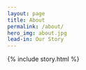 ```yaml
---
layout: page
title: About
permalink: /about/
hero_img: about.jpg
lead-in: Our Story
---
```

{% include story.html %}
